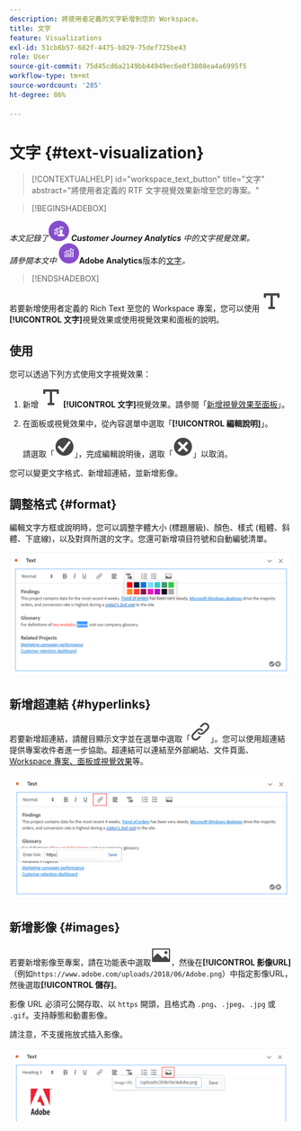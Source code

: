 ```yaml
---
description: 將使用者定義的文字新增到您的 Workspace。
title: 文字
feature: Visualizations
exl-id: 51cb6b57-682f-4475-b829-75def725be43
role: User
source-git-commit: 75d45cd6a2149bb44949ec6e0f3808ea4a6995f5
workflow-type: tm+mt
source-wordcount: '285'
ht-degree: 86%

---
```


# 文字 {#text-visualization}

<!-- markdownlint-disable MD034 -->

>[!CONTEXTUALHELP]
>id="workspace_text_button"
>title="文字"
>abstract="將使用者定義的 RTF 文字視覺效果新增至您的專案。"

<!-- markdownlint-enable MD034 -->


>[!BEGINSHADEBOX]

_本文記錄了_![CustomerJourneyAnalytics](/help/assets/icons/CustomerJourneyAnalytics.svg) _**Customer Journey Analytics** 中的文字視覺效果。_<br/>_請參閱本文中 ![AdobeAnalytics](/help/assets/icons/AdobeAnalytics.svg)_**Adobe Analytics**版本的[文字](https://experienceleague.adobe.com/zh-hant/docs/analytics/analyze/analysis-workspace/visualizations/text)_。_

>[!ENDSHADEBOX]


若要新增使用者定義的 Rich Text 至您的 Workspace 專案，您可以使用 ![文字](/help/assets/icons/Text.svg) **[!UICONTROL 文字]**&#x200B;視覺效果或使用視覺效果和面板的說明。

## 使用

您可以透過下列方式使用文字視覺效果：

1. 新增 ![文字](/help/assets/icons/Text.svg) **[!UICONTROL 文字]**&#x200B;視覺效果。請參閱「[新增視覺效果至面板](freeform-analysis-visualizations.md#add-visualizations-to-a-panel)」。

1. 在面板或視覺效果中，從內容選單中選取「**[!UICONTROL 編輯說明]**」。

   請選取「![CheckmarkCircle](/help/assets/icons/CheckmarkCircle.svg)」，完成編輯說明後，選取「![CloseCircle](/help/assets/icons/CloseCircle.svg)」以取消。

您可以變更文字格式、新增超連結，並新增影像。

## 調整格式 {#format}

編輯文字方框或說明時，您可以調整字體大小 (標題層級)、顏色、樣式 (粗體、斜體、下底線)，以及對齊所選的文字。您還可新增項目符號和自動編號清單。

![Workspace 專案的文字選項醒目提示文字調色盤。](assets/format.png)

## 新增超連結 {#hyperlinks}

若要新增超連結，請醒目顯示文字並在選單中選取「![連結](/help/assets/icons/Link.svg)」。您可以使用超連結提供專案收件者進一步協助。超連結可以連結至外部網站、文件頁面、[Workspace 專案、面板或視覺效果](/help/analysis-workspace/curate-share/shareable-links.md)等。

![帶有醒目提示連結圖示的文字選項。](assets/hyperlink.png)

## 新增影像 {#images}

若要新增影像至專案，請在功能表中選取![影像](/help/assets/icons/Image.svg)，然後在&#x200B;**[!UICONTROL 影像URL]** （例如`https://www.adobe.com/uploads/2018/06/Adobe.png`）中指定影像URL，然後選取&#x200B;**[!UICONTROL 儲存]**。

影像 URL 必須可公開存取、以 `https` 開頭，且格式為 `.png`、`.jpeg`、`.jpg` 或 `.gif`。支持靜態和動畫影像。

請注意，不支援拖放式插入影像。

![已選取帶有影像圖示的文字選項。](assets/image.png)

